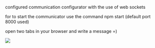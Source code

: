 configured communication configurator with the use of web sockets

for to start the communicator use the command npm start (default port 8000 used)

open two tabs in your browser and write a message =)


<img src='/public/img/screenapp.jpg'/>